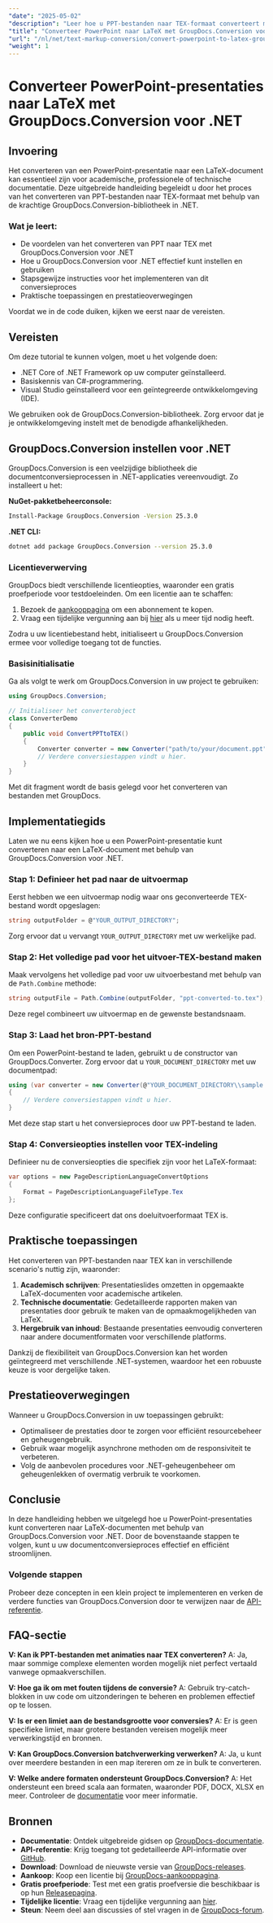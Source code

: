 ```yaml
---
"date": "2025-05-02"
"description": "Leer hoe u PPT-bestanden naar TEX-formaat converteert met GroupDocs.Conversion voor .NET. Deze handleiding biedt stapsgewijze instructies en aanbevolen procedures voor een naadloze documentconversie."
"title": "Converteer PowerPoint naar LaTeX met GroupDocs.Conversion voor .NET&#58; een stapsgewijze handleiding"
"url": "/nl/net/text-markup-conversion/convert-powerpoint-to-latex-groupdocs-dotnet/"
"weight": 1
---
```


# Converteer PowerPoint-presentaties naar LaTeX met GroupDocs.Conversion voor .NET

## Invoering

Het converteren van een PowerPoint-presentatie naar een LaTeX-document kan essentieel zijn voor academische, professionele of technische documentatie. Deze uitgebreide handleiding begeleidt u door het proces van het converteren van PPT-bestanden naar TEX-formaat met behulp van de krachtige GroupDocs.Conversion-bibliotheek in .NET.

### Wat je leert:
- De voordelen van het converteren van PPT naar TEX met GroupDocs.Conversion voor .NET
- Hoe u GroupDocs.Conversion voor .NET effectief kunt instellen en gebruiken
- Stapsgewijze instructies voor het implementeren van dit conversieproces
- Praktische toepassingen en prestatieoverwegingen

Voordat we in de code duiken, kijken we eerst naar de vereisten.

## Vereisten

Om deze tutorial te kunnen volgen, moet u het volgende doen:

- .NET Core of .NET Framework op uw computer geïnstalleerd.
- Basiskennis van C#-programmering.
- Visual Studio geïnstalleerd voor een geïntegreerde ontwikkelomgeving (IDE).

We gebruiken ook de GroupDocs.Conversion-bibliotheek. Zorg ervoor dat je je ontwikkelomgeving instelt met de benodigde afhankelijkheden.

## GroupDocs.Conversion instellen voor .NET

GroupDocs.Conversion is een veelzijdige bibliotheek die documentconversieprocessen in .NET-applicaties vereenvoudigt. Zo installeert u het:

**NuGet-pakketbeheerconsole:**
```bash
Install-Package GroupDocs.Conversion -Version 25.3.0
```

**\.NET CLI:**
```bash
dotnet add package GroupDocs.Conversion --version 25.3.0
```

### Licentieverwerving

GroupDocs biedt verschillende licentieopties, waaronder een gratis proefperiode voor testdoeleinden. Om een licentie aan te schaffen:

1. Bezoek de [aankooppagina](https://purchase.groupdocs.com/buy) om een abonnement te kopen.
2. Vraag een tijdelijke vergunning aan bij [hier](https://purchase.groupdocs.com/temporary-license/) als u meer tijd nodig heeft.

Zodra u uw licentiebestand hebt, initialiseert u GroupDocs.Conversion ermee voor volledige toegang tot de functies.

### Basisinitialisatie

Ga als volgt te werk om GroupDocs.Conversion in uw project te gebruiken:

```csharp
using GroupDocs.Conversion;

// Initialiseer het converterobject
class ConverterDemo
{
    public void ConvertPPTtoTEX()
    {
        Converter converter = new Converter("path/to/your/document.ppt");
        // Verdere conversiestappen vindt u hier.
    }
}
```

Met dit fragment wordt de basis gelegd voor het converteren van bestanden met GroupDocs.

## Implementatiegids

Laten we nu eens kijken hoe u een PowerPoint-presentatie kunt converteren naar een LaTeX-document met behulp van GroupDocs.Conversion voor .NET.

### Stap 1: Definieer het pad naar de uitvoermap

Eerst hebben we een uitvoermap nodig waar ons geconverteerde TEX-bestand wordt opgeslagen:

```csharp
string outputFolder = @"YOUR_OUTPUT_DIRECTORY";
```

Zorg ervoor dat u vervangt `YOUR_OUTPUT_DIRECTORY` met uw werkelijke pad.

### Stap 2: Het volledige pad voor het uitvoer-TEX-bestand maken

Maak vervolgens het volledige pad voor uw uitvoerbestand met behulp van de `Path.Combine` methode:

```csharp
string outputFile = Path.Combine(outputFolder, "ppt-converted-to.tex");
```

Deze regel combineert uw uitvoermap en de gewenste bestandsnaam.

### Stap 3: Laad het bron-PPT-bestand

Om een PowerPoint-bestand te laden, gebruikt u de constructor van GroupDocs.Converter. Zorg ervoor dat u `YOUR_DOCUMENT_DIRECTORY` met uw documentpad:

```csharp
using (var converter = new Converter(@"YOUR_DOCUMENT_DIRECTORY\\sample.ppt"))
{
    // Verdere conversiestappen vindt u hier.
}
```

Met deze stap start u het conversieproces door uw PPT-bestand te laden.

### Stap 4: Conversieopties instellen voor TEX-indeling

Definieer nu de conversieopties die specifiek zijn voor het LaTeX-formaat:

```csharp
var options = new PageDescriptionLanguageConvertOptions
{
    Format = PageDescriptionLanguageFileType.Tex
};
```

Deze configuratie specificeert dat ons doeluitvoerformaat TEX is.

## Praktische toepassingen

Het converteren van PPT-bestanden naar TEX kan in verschillende scenario's nuttig zijn, waaronder:

1. **Academisch schrijven**: Presentatieslides omzetten in opgemaakte LaTeX-documenten voor academische artikelen.
2. **Technische documentatie**: Gedetailleerde rapporten maken van presentaties door gebruik te maken van de opmaakmogelijkheden van LaTeX.
3. **Hergebruik van inhoud**: Bestaande presentaties eenvoudig converteren naar andere documentformaten voor verschillende platforms.

Dankzij de flexibiliteit van GroupDocs.Conversion kan het worden geïntegreerd met verschillende .NET-systemen, waardoor het een robuuste keuze is voor dergelijke taken.

## Prestatieoverwegingen

Wanneer u GroupDocs.Conversion in uw toepassingen gebruikt:

- Optimaliseer de prestaties door te zorgen voor efficiënt resourcebeheer en geheugengebruik.
- Gebruik waar mogelijk asynchrone methoden om de responsiviteit te verbeteren.
- Volg de aanbevolen procedures voor .NET-geheugenbeheer om geheugenlekken of overmatig verbruik te voorkomen.

## Conclusie

In deze handleiding hebben we uitgelegd hoe u PowerPoint-presentaties kunt converteren naar LaTeX-documenten met behulp van GroupDocs.Conversion voor .NET. Door de bovenstaande stappen te volgen, kunt u uw documentconversieproces effectief en efficiënt stroomlijnen.

### Volgende stappen
Probeer deze concepten in een klein project te implementeren en verken de verdere functies van GroupDocs.Conversion door te verwijzen naar de [API-referentie](https://reference.groupdocs.com/conversion/net/).

## FAQ-sectie

**V: Kan ik PPT-bestanden met animaties naar TEX converteren?**
A: Ja, maar sommige complexe elementen worden mogelijk niet perfect vertaald vanwege opmaakverschillen.

**V: Hoe ga ik om met fouten tijdens de conversie?**
A: Gebruik try-catch-blokken in uw code om uitzonderingen te beheren en problemen effectief op te lossen.

**V: Is er een limiet aan de bestandsgrootte voor conversies?**
A: Er is geen specifieke limiet, maar grotere bestanden vereisen mogelijk meer verwerkingstijd en bronnen.

**V: Kan GroupDocs.Conversion batchverwerking verwerken?**
A: Ja, u kunt over meerdere bestanden in een map itereren om ze in bulk te converteren.

**V: Welke andere formaten ondersteunt GroupDocs.Conversion?**
A: Het ondersteunt een breed scala aan formaten, waaronder PDF, DOCX, XLSX en meer. Controleer de [documentatie](https://docs.groupdocs.com/conversion/net/) voor meer informatie.

## Bronnen
- **Documentatie**: Ontdek uitgebreide gidsen op [GroupDocs-documentatie](https://docs.groupdocs.com/conversion/net/).
- **API-referentie**: Krijg toegang tot gedetailleerde API-informatie over [GitHub](https://reference.groupdocs.com/conversion/net/).
- **Download**: Download de nieuwste versie van [GroupDocs-releases](https://releases.groupdocs.com/conversion/net/).
- **Aankoop**: Koop een licentie bij [GroupDocs-aankooppagina](https://purchase.groupdocs.com/buy).
- **Gratis proefperiode**: Test met een gratis proefversie die beschikbaar is op hun [Releasepagina](https://releases.groupdocs.com/conversion/net/).
- **Tijdelijke licentie**: Vraag een tijdelijke vergunning aan [hier](https://purchase.groupdocs.com/temporary-license/).
- **Steun**: Neem deel aan discussies of stel vragen in de [GroupDocs-forum](https://forum.groupdocs.com/c/conversion/10).